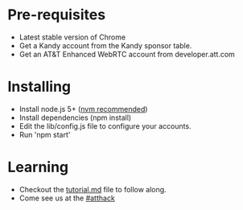 
# Pre-requisites

- Latest stable version of Chrome
- Get a Kandy account from the Kandy sponsor table.
- Get an AT&T Enhanced WebRTC account from developer.att.com

# Installing

- Install node.js 5+ ([nvm recommended](https://github.com/creationix/nvm))
- Install dependencies (npm install)
- Edit the lib/config.js file to configure your accounts.
- Run 'npm start'

# Learning

- Checkout the [tutorial.md](https://github.com/Kandy-IO/att-kandy-example/blob/master/tutorial.md) file to follow along.
- Come see us at the [#atthack](https://devsummit.att.com/hackathon)
